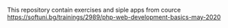 This repository contain exercises and siple apps from cource https://softuni.bg/trainings/2989/php-web-development-basics-may-2020 

